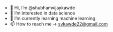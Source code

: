 - 👋 Hi, I’m @shubhamvijaykawde
- 👀 I’m interested in data science
- 🌱 I’m currently learning machine learning
- 📫 How to reach me -> svkawde22@gmail.com

<!---
shubhamvijaykawde/shubhamvijaykawde is a ✨ special ✨ repository because its `README.md` (this file) appears on your GitHub profile.
You can click the Preview link to take a look at your changes.
--->
